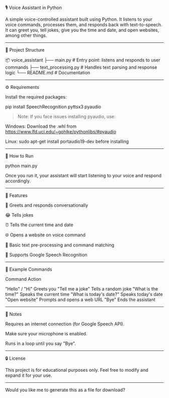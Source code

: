 
🎙️ Voice Assistant in Python

A simple voice-controlled assistant built using Python. It listens to your voice commands, processes them, and responds back with text-to-speech. It can greet you, tell jokes, give you the time and date, and open websites, among other things.


---

📂 Project Structure

📦 voice_assistant
├── main.py               # Entry point: listens and responds to user commands
├── text_processing.py    # Handles text parsing and response logic
└── README.md             # Documentation


---

⚙️ Requirements

Install the required packages:

pip install SpeechRecognition pyttsx3 pyaudio

> Note: If you face issues installing pyaudio, use:

Windows: Download the .whl from https://www.lfd.uci.edu/~gohlke/pythonlibs/#pyaudio

Linux: sudo apt-get install portaudio19-dev before installing





---

🚀 How to Run

python main.py

Once you run it, your assistant will start listening to your voice and respond accordingly.


---

🧠 Features

🤖 Greets and responds conversationally

😂 Tells jokes

⏰ Tells the current time and date

🌐 Opens a website on voice command

🧽 Basic text pre-processing and command matching

🎤 Supports Google Speech Recognition



---

🎯 Example Commands

Command	Action

"Hello" / "Hi"	Greets you
"Tell me a joke"	Tells a random joke
"What is the time?"	Speaks the current time
"What is today's date?"	Speaks today's date
"Open website"	Prompts and opens a web URL
"Bye"	Ends the assistant



---

📌 Notes

Requires an internet connection (for Google Speech API).

Make sure your microphone is enabled.

Runs in a loop until you say "Bye".



---

🔒 License

This project is for educational purposes only. Feel free to modify and expand it for your use.


---

Would you like me to generate this as a file for download?

